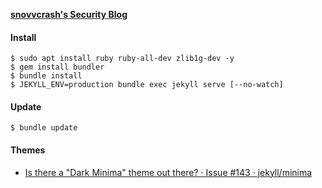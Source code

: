 [**snovvcrash's Security Blog**](https://snovvcrash.github.io "snovvcrash’s Security Blog | Заметки циничного хакера")

#### Install

```
$ sudo apt install ruby ruby-all-dev zlib1g-dev -y
$ gem install bundler
$ bundle install
$ JEKYLL_ENV=production bundle exec jekyll serve [--no-watch]
```

#### Update

```
$ bundle update
```

#### Themes

* [Is there a "Dark Minima" theme out there? · Issue #143 · jekyll/minima](https://github.com/jekyll/minima/issues/143)
